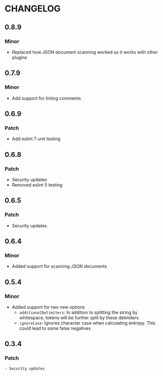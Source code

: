 # CHANGELOG
## 0.8.9
### Minor
 - Replaced how JSON document scanning worked so it works with other plugins
## 0.7.9
### Minor
 - Add support for linting comments
## 0.6.9
### Patch
 - Add eslint 7 unit testing
## 0.6.8
### Patch
 - Security updates
 - Removed eslint 5 testing
## 0.6.5
### Patch
 - Security updates
## 0.6.4
### Minor
 - Added support for scanning JSON documents
## 0.5.4
### Minor
 - Added support for two new options
    - `additionalDelimiters`: In addition to splitting the string by whitespace, tokens will be further split by these delimiters
    - `ignoreCase`: Ignores character case when calculating entropy. This could lead to some false negatives
## 0.3.4
### Patch
    - Security updates